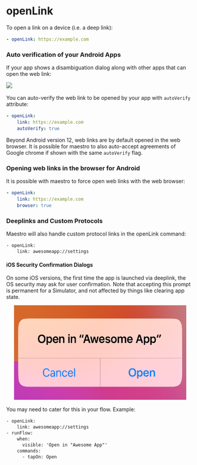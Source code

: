 # openLink

To open a link on a device (i.e. a deep link):

```yaml
- openLink: https://example.com
```

### Auto verification of your Android Apps&#x20;

If your app shows a disambiguation dialog along with other apps that can open the web link:

&#x20;![](../../.gitbook/assets/app-disambiguation_2x.png)

You can auto-verify the web link to be opened by your app with `autoVerify` attribute:

```yaml
- openLink: 
    link: https://example.com
    autoVerify: true
```

Beyond Android version 12, web links are by default opened in the web browser. It is possible for maestro to also auto-accept agreements of Google chrome if shown with the same `autoVerify` flag.

### Opening web links in the browser for Android

It is possible with maestro to force open web links with the web browser:

```yaml
- openLink: 
    link: https://example.com
    browser: true
```



### Deeplinks and Custom Protocols

Maestro will also handle custom protocol links in the openLink command:

```
- openLink:
    link: awesomeapp://settings
```

#### iOS Security Confirmation Dialogs

On some iOS versions, the first time the app is launched via deeplink, the OS security may ask for user confirmation. Note that accepting this prompt is permanent for a Simulator, and not affected by things like clearing app state.&#x20;

<p align="center"><img src="../../.gitbook/assets/image (1).png" alt=""></p>

You may need to cater for this in your flow. Example:

```
- openLink:
    link: awesomeapp://settings
- runFlow:
    when:
      visible: 'Open in "Awesome App"'
    commands:
      - tapOn: Open
```


